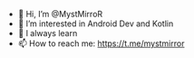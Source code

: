 - 👋 Hi, I’m @MystMirroR
- 👀 I’m interested in Android Dev and Kotlin 
- 🌱 I always learn
- 📫 How to reach me: https://t.me/mystmirror
